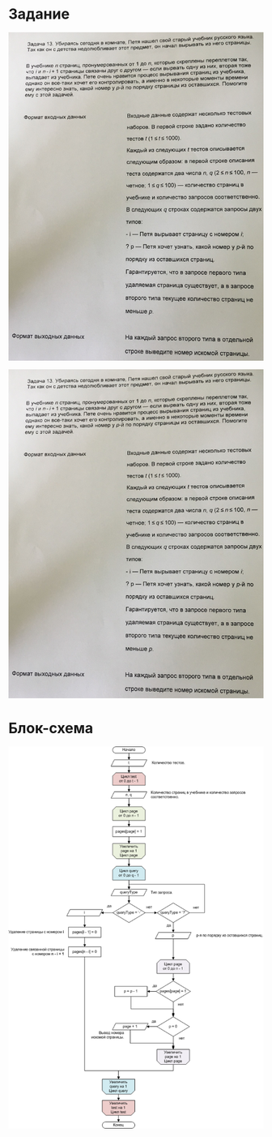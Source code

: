 # Задание

<kbd>![Задача 13](problem-statement-1.jpeg)</kbd>

<kbd>![Примеры](problem-statement-1.jpeg)</kbd>

# Блок-схема

<kbd>![Алгоритм решения задачи](flowchart.png)</kbd>

